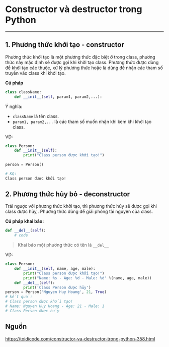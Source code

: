# Constructor và destructor trong Python
---
## 1. Phương thức khởi tạo - constructor
Phương thức khởi tạo là một phương thức đặc biệt ở trong class, phương thức này mặc định sẽ được gọi khi khởi tạo class. Phương thức được dùng để khởi tạo các thuộc, xử lý phương thức hoặc là dùng để nhận các tham số truyền vào class khi khởi tạo.

__Cú pháp__
```python
class className:
    def __init__(self, param1, param2,...):
```

Ý nghĩa:
- `className` là tên class.
- `param1, param2,...` là các tham số muốn nhận khi kèm khi khởi tạo class.

VD:
```python
class Person:
    def __init__(self):
        print("Class person được khởi tạo!")
        
person = Person()

# KQ: 
Class person được khởi tạo!
```

## 2. Phương thức hủy bỏ - deconstructor
Trái ngược với phương thức khởi tạo, thì phương thức hủy sẽ được gọi khi class được hủy,. Phương thức dùng để giải phóng tài nguyên của class.

__Cú pháp khai báo:__
```python
def __del__(self):
    # code
```

> Khai báo một phương thức có tên là `__del__`

VD:
```python
class Person:
    def __init__(self, name, age, male):
        print("Class person được khởi tạo!")
        print("Name: %s - Age: %d - Male: %d" %(name, age, male))
    def __del__(self):
        print('Class Person được hủy')
person = Person('Nguyen Huy Hoang', 21, True)
# kết quả: 
# Class person được khởi tạo!
# Name: Nguyen Huy Hoang - Age: 21 - Male: 1
# Class Person được hủy
```

## Nguồn
https://toidicode.com/constructor-va-destructor-trong-python-358.html
